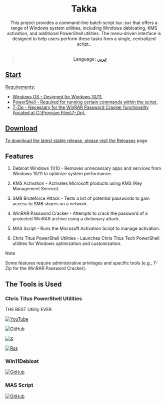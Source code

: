 <div align="center">

# Takka

This project provides a command-line batch script `Run.bat` that offers a range of Windows system utilities, including Windows debloating, KMS activation, and additional PowerShell utilities. The menu-driven interface is designed to help users perform these tasks from a single, centralized script..<br/><br/>

> **Language: <a href="README_AR.md">عربي**

</div>

## Start

Requirements:

- Windows OS - Designed for Windows 10/11.
- PowerShell - Required for running certain commands within the script.
- 7-Zip - Necessary for the WinRAR Password Cracker functionality (located at C:\Program Files\7-Zip).

## Download

To download the latest stable release, please visit the [Releases](https://github.com/Nahh2/Takka/releases) page.<br/>

## Features

1. Debloat Windows 11/10 - Removes unnecessary apps and services from Windows 10/11 to optimize system performance.

2. KMS Activation - Activates Microsoft products using KMS (Key Management Service).

3. SMB Bruteforce Attack - Tests a list of potential passwords to gain access to SMB shares on a network.

4. WinRAR Password Cracker - Attempts to crack the password of a protected WinRAR archive using a dictionary attack.

5. MAS Script - Runs the Microsoft Activation Script to manage activation.

6. Chris Titus PowerShell Utilities - Launches Chris Titus Tech PowerShell utilities for Windows optimization and customization.

> [!Note]  
> Some features require administrative privileges and specific tools (e.g., 7-Zip for the WinRAR Password Cracker).

## The Tools is Used

### Chris Titus PowerShell Utilities

THE BEST Utility EVER

[![YouTube](https://img.shields.io/badge/YouTube-%23FF0000.svg?style=for-the-badge&logo=YouTube&logoColor=white)](https://www.youtube.com/@christitustech)

[![GitHub](https://img.shields.io/badge/github-%23121011.svg?style=for-the-badge&logo=github&logoColor=white)](https://github.com/ChrisTitusTech)

[![X](https://img.shields.io/badge/X-%23000000.svg?style=for-the-badge&logo=X&logoColor=white)](https://x.com/christitustech)

[![Rss](https://img.shields.io/badge/rss-F88900?style=for-the-badge&logo=rss&logoColor=white)](https://christitus.com/rss/)

### Win11Debloat

[![GitHub](https://img.shields.io/badge/github-%23121011.svg?style=for-the-badge&logo=github&logoColor=white)](https://github.com/Raphire/Win11Debloat)

### MAS Script

[![GitHub](https://img.shields.io/badge/github-%23121011.svg?style=for-the-badge&logo=github&logoColor=white)](https://github.com/massgravel/Microsoft-Activation-Scripts?tab=readme-ov-file#download--how-to-use-it)

